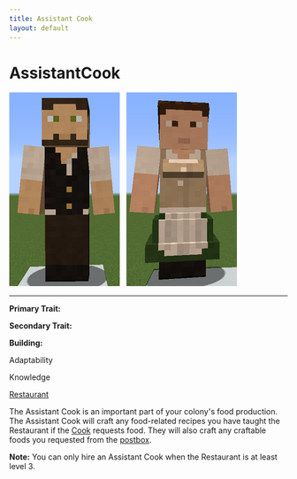```yaml
---
title: Assistant Cook
layout: default
---
```

# AssistantCook

<div class="infobox box text-center">
<img src="../../assets/images/workers/cook_m.png" alt="Cook Male" />&nbsp;&nbsp;&nbsp;<img src="../../assets/images/workers/cook_f.png" alt="Cook Female" />
<hr />
  <div class="row section-text text-left">
    <div class="col">
      <p><strong>Primary Trait:</strong></p>
      <p><strong>Secondary Trait:</strong></p>
      <p><strong>Building:</strong></p>
    </div>
    <div class="col">
      <p class="traitp">Adaptability</p>
      <p class="traits">Knowledge</p>
      <p><a href="../buildings/restaurant">Restaurant</a></p>
    </div>
  </div>
</div>

The Assistant Cook is an important part of your colony's food production. The Assistant Cook will craft any food-related recipes you have taught the Restaurant if the [Cook](../../source/workers/cook) requests food. They will also craft any craftable foods you requested from the [postbox](../../source/items/postbox). 

**Note:** You can only hire an Assistant Cook when the Restaurant is at least level 3.
